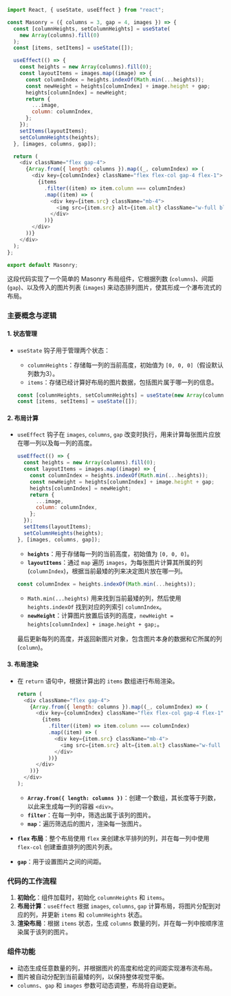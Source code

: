 ```js
import React, { useState, useEffect } from "react";

const Masonry = ({ columns = 3, gap = 4, images }) => {
  const [columnHeights, setColumnHeights] = useState(
    new Array(columns).fill(0)
  );
  const [items, setItems] = useState([]);

  useEffect(() => {
    const heights = new Array(columns).fill(0);
    const layoutItems = images.map((image) => {
      const columnIndex = heights.indexOf(Math.min(...heights));
      const newHeight = heights[columnIndex] + image.height + gap;
      heights[columnIndex] = newHeight;
      return {
        ...image,
        column: columnIndex,
      };
    });
    setItems(layoutItems);
    setColumnHeights(heights);
  }, [images, columns, gap]);

  return (
    <div className="flex gap-4">
      {Array.from({ length: columns }).map((_, columnIndex) => (
        <div key={columnIndex} className="flex flex-col gap-4 flex-1">
          {items
            .filter((item) => item.column === columnIndex)
            .map((item) => (
              <div key={item.src} className="mb-4">
                <img src={item.src} alt={item.alt} className="w-full block" />
              </div>
            ))}
        </div>
      ))}
    </div>
  );
};

export default Masonry;
```

这段代码实现了一个简单的 Masonry 布局组件，它根据列数 (`columns`)、间距 (`gap`)、以及传入的图片列表 (`images`) 来动态排列图片，使其形成一个瀑布流式的布局。

### 主要概念与逻辑

#### 1. **状态管理**

- `useState` 钩子用于管理两个状态：
  - `columnHeights`：存储每一列的当前高度，初始值为 `[0, 0, 0]`（假设默认列数为3）。
  - `items`：存储已经计算好布局的图片数据，包括图片属于哪一列的信息。

  ```javascript
  const [columnHeights, setColumnHeights] = useState(new Array(columns).fill(0));
  const [items, setItems] = useState([]);
  ```

#### 2. **布局计算**

- `useEffect` 钩子在 `images`, `columns`, `gap` 改变时执行，用来计算每张图片应放在哪一列以及每一列的高度。

  ```javascript
  useEffect(() => {
    const heights = new Array(columns).fill(0);
    const layoutItems = images.map((image) => {
      const columnIndex = heights.indexOf(Math.min(...heights));
      const newHeight = heights[columnIndex] + image.height + gap;
      heights[columnIndex] = newHeight;
      return {
        ...image,
        column: columnIndex,
      };
    });
    setItems(layoutItems);
    setColumnHeights(heights);
  }, [images, columns, gap]);
  ```

  - **`heights`**：用于存储每一列的当前高度，初始值为 `[0, 0, 0]`。
  - **`layoutItems`**：通过 `map` 遍历 `images`，为每张图片计算其所属的列 (`columnIndex`)，根据当前最矮的列来决定图片放在哪一列。

  ```javascript
  const columnIndex = heights.indexOf(Math.min(...heights));
  ```

  - `Math.min(...heights)` 用来找到当前最矮的列，然后使用 `heights.indexOf` 找到对应的列索引 `columnIndex`。
  - **`newHeight`**：计算图片放置后该列的高度，`newHeight = heights[columnIndex] + image.height + gap;`。

  最后更新每列的高度，并返回新图片对象，包含图片本身的数据和它所属的列 (`column`)。

#### 3. **布局渲染**

- 在 `return` 语句中，根据计算出的 `items` 数组进行布局渲染。

  ```javascript
  return (
    <div className="flex gap-4">
      {Array.from({ length: columns }).map((_, columnIndex) => (
        <div key={columnIndex} className="flex flex-col gap-4 flex-1">
          {items
            .filter((item) => item.column === columnIndex)
            .map((item) => (
              <div key={item.src} className="mb-4">
                <img src={item.src} alt={item.alt} className="w-full block" />
              </div>
            ))}
        </div>
      ))}
    </div>
  );
  ```

  - **`Array.from({ length: columns })`**：创建一个数组，其长度等于列数，以此来生成每一列的容器 `<div>`。
  - **`filter`**：在每一列中，筛选出属于该列的图片。
  - **`map`**：遍历筛选后的图片，渲染每一张图片。

- **`flex` 布局**：整个布局使用 `flex` 来创建水平排列的列，并在每一列中使用 `flex-col` 创建垂直排列的图片列表。

- **`gap`**：用于设置图片之间的间距。

### 代码的工作流程

1. **初始化**：组件加载时，初始化 `columnHeights` 和 `items`。
2. **布局计算**：`useEffect` 根据 `images`, `columns`, `gap` 计算布局，将图片分配到对应的列，并更新 `items` 和 `columnHeights` 状态。
3. **渲染布局**：根据 `items` 状态，生成 `columns` 数量的列，并在每一列中按顺序渲染属于该列的图片。

### 组件功能

- 动态生成任意数量的列，并根据图片的高度和给定的间距实现瀑布流布局。
- 图片被自动分配到当前最矮的列，以保持整体视觉平衡。
- `columns`、`gap` 和 `images` 参数可动态调整，布局将自动更新。